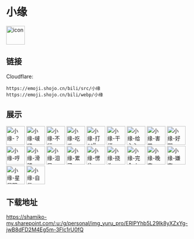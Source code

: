 # 小缘
<img src="https://emoji.shojo.cn/bili/src/小缘/icon.png" width="50" height="50" alt="icon">

## 链接
Cloudflare:
```
https://emoji.shojo.cn/bili/src/小缘
https://emoji.shojo.cn/bili/webp/小缘
```
## 展示
<img src="https://emoji.shojo.cn/bili/src/小缘/小缘-？.png" width="50" height="50" alt="小缘-？">
<img src="https://emoji.shojo.cn/bili/src/小缘/小缘-啵啵.png" width="50" height="50" alt="小缘-啵啵">
<img src="https://emoji.shojo.cn/bili/src/小缘/小缘-不行.png" width="50" height="50" alt="小缘-不行">
<img src="https://emoji.shojo.cn/bili/src/小缘/小缘-吃瓜.png" width="50" height="50" alt="小缘-吃瓜">
<img src="https://emoji.shojo.cn/bili/src/小缘/小缘-打call.png" width="50" height="50" alt="小缘-打call">
<img src="https://emoji.shojo.cn/bili/src/小缘/小缘-干杯.png" width="50" height="50" alt="小缘-干杯">
<img src="https://emoji.shojo.cn/bili/src/小缘/小缘-给心心.png" width="50" height="50" alt="小缘-给心心">
<img src="https://emoji.shojo.cn/bili/src/小缘/小缘-害羞.png" width="50" height="50" alt="小缘-害羞">
<img src="https://emoji.shojo.cn/bili/src/小缘/小缘-好耶.png" width="50" height="50" alt="小缘-好耶">
<img src="https://emoji.shojo.cn/bili/src/小缘/小缘-哼.png" width="50" height="50" alt="小缘-哼">
<img src="https://emoji.shojo.cn/bili/src/小缘/小缘-滑稽.png" width="50" height="50" alt="小缘-滑稽">
<img src="https://emoji.shojo.cn/bili/src/小缘/小缘-泪目.png" width="50" height="50" alt="小缘-泪目">
<img src="https://emoji.shojo.cn/bili/src/小缘/小缘-累了.png" width="50" height="50" alt="小缘-累了">
<img src="https://emoji.shojo.cn/bili/src/小缘/小缘-愣住.png" width="50" height="50" alt="小缘-愣住">
<img src="https://emoji.shojo.cn/bili/src/小缘/小缘-挠头.png" width="50" height="50" alt="小缘-挠头">
<img src="https://emoji.shojo.cn/bili/src/小缘/小缘-完全ok.png" width="50" height="50" alt="小缘-完全ok">
<img src="https://emoji.shojo.cn/bili/src/小缘/小缘-晚安.png" width="50" height="50" alt="小缘-晚安">
<img src="https://emoji.shojo.cn/bili/src/小缘/小缘-嫌弃.png" width="50" height="50" alt="小缘-嫌弃">
<img src="https://emoji.shojo.cn/bili/src/小缘/小缘-星星眼.png" width="50" height="50" alt="小缘-星星眼">
<img src="https://emoji.shojo.cn/bili/src/小缘/小缘-自信.png" width="50" height="50" alt="小缘-自信">

## 下载地址

https://shamiko-my.sharepoint.com/:u:/g/personal/img_yuru_pro/ERlPYhb5L29Ik8yXZxYg-jwB8dFD2M4Eg5m-3Flc1rU0fQ